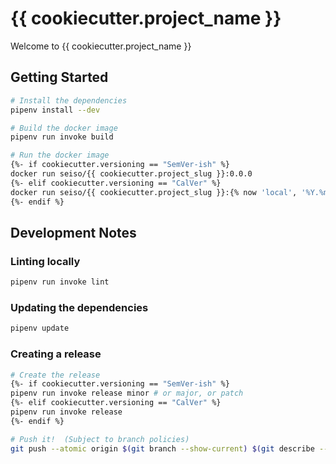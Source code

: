 # {{ cookiecutter.project_name }}
Welcome to {{ cookiecutter.project_name }}

## Getting Started
```bash
# Install the dependencies
pipenv install --dev

# Build the docker image
pipenv run invoke build

# Run the docker image
{%- if cookiecutter.versioning == "SemVer-ish" %}
docker run seiso/{{ cookiecutter.project_slug }}:0.0.0
{%- elif cookiecutter.versioning == "CalVer" %}
docker run seiso/{{ cookiecutter.project_slug }}:{% now 'local', '%Y.%m.00' %}
{%- endif %}
```

## Development Notes
### Linting locally
```bash
pipenv run invoke lint
```

### Updating the dependencies
```bash
pipenv update
```

### Creating a release
```bash
# Create the release
{%- if cookiecutter.versioning == "SemVer-ish" %}
pipenv run invoke release minor # or major, or patch
{%- elif cookiecutter.versioning == "CalVer" %}
pipenv run invoke release
{%- endif %}

# Push it!  (Subject to branch policies)
git push --atomic origin $(git branch --show-current) $(git describe --tags)
```
